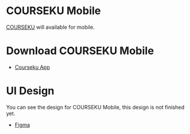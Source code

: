 # COURSEKU Mobile

[COURSEKU](http://courseku.herokuapp.com) will available for mobile.

# Download COURSEKU Mobile
- [Courseku App](https://bit.ly/app-courseku)

# UI Design
You can see the design for COURSEKU Mobile, this design is not finished yet.
- [Figma](https://www.figma.com/file/3QpuOrLDPobFBIii30RBHe/Untitled?node-id=12%3A74)
